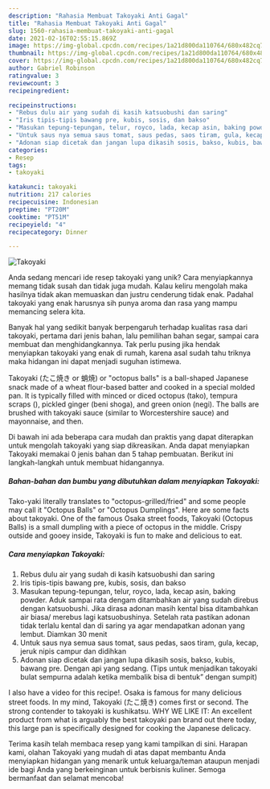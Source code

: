 ```yaml
---
description: "Rahasia Membuat Takoyaki Anti Gagal"
title: "Rahasia Membuat Takoyaki Anti Gagal"
slug: 1560-rahasia-membuat-takoyaki-anti-gagal
date: 2021-02-16T02:55:15.869Z
image: https://img-global.cpcdn.com/recipes/1a21d800da110764/680x482cq70/takoyaki-foto-resep-utama.jpg
thumbnail: https://img-global.cpcdn.com/recipes/1a21d800da110764/680x482cq70/takoyaki-foto-resep-utama.jpg
cover: https://img-global.cpcdn.com/recipes/1a21d800da110764/680x482cq70/takoyaki-foto-resep-utama.jpg
author: Gabriel Robinson
ratingvalue: 3
reviewcount: 3
recipeingredient:

recipeinstructions:
- "Rebus dulu air yang sudah di kasih katsuobushi dan saring"
- "Iris tipis-tipis bawang pre, kubis, sosis, dan bakso"
- "Masukan tepung-tepungan, telur, royco, lada, kecap asin, baking powder. Aduk sampai rata dengam ditambahkan air yang sudah direbus dengan katsuobushi. Jika dirasa adonan masih kental bisa ditambahkan air biasa/ merebus lagi katsuobushinya. Setelah rata pastikan adonan tidak terlalu kental dan di saring ya agar mendapatkan adonan yang lembut. Diamkan 30 menit"
- "Untuk saus nya semua saus tomat, saus pedas, saos tiram, gula, kecap, jeruk nipis campur dan didihkan"
- "Adonan siap dicetak dan jangan lupa dikasih sosis, bakso, kubis, bawang pre. Dengan api yang sedang. (Tips untuk menjadikan takoyaki bulat sempurna adalah ketika membalik bisa di bentuk” dengan sumpit)"
categories:
- Resep
tags:
- takoyaki

katakunci: takoyaki 
nutrition: 217 calories
recipecuisine: Indonesian
preptime: "PT20M"
cooktime: "PT51M"
recipeyield: "4"
recipecategory: Dinner

---
```



![Takoyaki](https://img-global.cpcdn.com/recipes/1a21d800da110764/680x482cq70/takoyaki-foto-resep-utama.jpg)

Anda sedang mencari ide resep takoyaki yang unik? Cara menyiapkannya memang tidak susah dan tidak juga mudah. Kalau keliru mengolah maka hasilnya tidak akan memuaskan dan justru cenderung tidak enak. Padahal takoyaki yang enak harusnya sih punya aroma dan rasa yang mampu memancing selera kita.

Banyak hal yang sedikit banyak berpengaruh terhadap kualitas rasa dari takoyaki, pertama dari jenis bahan, lalu pemilihan bahan segar, sampai cara membuat dan menghidangkannya. Tak perlu pusing jika hendak menyiapkan takoyaki yang enak di rumah, karena asal sudah tahu triknya maka hidangan ini dapat menjadi suguhan istimewa.

Takoyaki (たこ焼き or 蛸焼) or &#34;octopus balls&#34; is a ball-shaped Japanese snack made of a wheat flour-based batter and cooked in a special molded pan. It is typically filled with minced or diced octopus (tako), tempura scraps (), pickled ginger (beni shoga), and green onion (negi). The balls are brushed with takoyaki sauce (similar to Worcestershire sauce) and mayonnaise, and then.


Di bawah ini ada beberapa cara mudah dan praktis yang dapat diterapkan untuk mengolah takoyaki yang siap dikreasikan. Anda dapat menyiapkan Takoyaki memakai 0 jenis bahan dan 5 tahap pembuatan. Berikut ini langkah-langkah untuk membuat hidangannya.

<!--inarticleads1-->

##### Bahan-bahan dan bumbu yang dibutuhkan dalam menyiapkan Takoyaki:



Tako-yaki literally translates to &#34;octopus-grilled/fried&#34; and some people may call it &#34;Octopus Balls&#34; or &#34;Octopus Dumplings&#34;. Here are some facts about takoyaki. One of the famous Osaka street foods, Takoyaki (Octopus Balls) is a small dumpling with a piece of octopus in the middle. Crispy outside and gooey inside, Takoyaki is fun to make and delicious to eat. 

<!--inarticleads2-->

##### Cara menyiapkan Takoyaki:

1. Rebus dulu air yang sudah di kasih katsuobushi dan saring
1. Iris tipis-tipis bawang pre, kubis, sosis, dan bakso
1. Masukan tepung-tepungan, telur, royco, lada, kecap asin, baking powder. Aduk sampai rata dengam ditambahkan air yang sudah direbus dengan katsuobushi. Jika dirasa adonan masih kental bisa ditambahkan air biasa/ merebus lagi katsuobushinya. Setelah rata pastikan adonan tidak terlalu kental dan di saring ya agar mendapatkan adonan yang lembut. Diamkan 30 menit
1. Untuk saus nya semua saus tomat, saus pedas, saos tiram, gula, kecap, jeruk nipis campur dan didihkan
1. Adonan siap dicetak dan jangan lupa dikasih sosis, bakso, kubis, bawang pre. Dengan api yang sedang. (Tips untuk menjadikan takoyaki bulat sempurna adalah ketika membalik bisa di bentuk” dengan sumpit)


I also have a video for this recipe!. Osaka is famous for many delicious street foods. In my mind, Takoyaki (たこ焼き) comes first or second. The strong contender to takoyaki is kushikatsu. WHY WE LIKE IT: An excellent product from what is arguably the best takoyaki pan brand out there today, this large pan is specifically designed for cooking the Japanese delicacy. 

Terima kasih telah membaca resep yang kami tampilkan di sini. Harapan kami, olahan Takoyaki yang mudah di atas dapat membantu Anda menyiapkan hidangan yang menarik untuk keluarga/teman ataupun menjadi ide bagi Anda yang berkeinginan untuk berbisnis kuliner. Semoga bermanfaat dan selamat mencoba!
